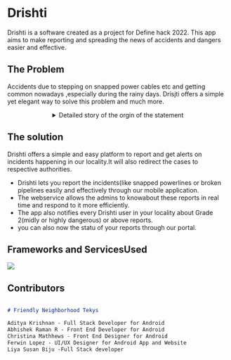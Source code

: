 # Drishti

Drishti is a software created as a project for Define hack 2022.
This app aims to make reporting and spreading the news of accidents and dangers easier and effective. 

## The Problem
   Accidents due to stepping on snapped power cables etc and getting common nowadays ,especially during the rainy days. Drisjti offers a simple yet elegant way to solve this problem and much more.
   <details align="center">
  <summary>Detailed story of the orgin of the statement</summary>
  <p> thestory of the auto uncle ig..</p>
  </details>
  

## The solution
  Drishti offers a simple and easy platform to report and get alerts on incidents happening in our locality.It will also redirect the cases to respective authorities.
  
  - Drishti lets you report the incidents(like snapped powerlines or broken pipelines easily and effectively through our mobile application.
  - The webservice allows the admins to knowabout these reports in real time and respond to it more efficiently.
  - The app also notifies every Drishti user in your locality about Grade 2(midly or highly dangerous) or above reports.
  - you can also now the statu of your reports through our portal.
  
## Frameworks and ServicesUsed
[![](https://skillicons.dev/icons?i=flutter,androidstudio,bootstrap,figma,heroku,js,mongodb,react)](https://skillicons.dev)


## Contributors

```markdown   

# Friendly Neighborhood Tekys

Aditya Krishnan - Full Stack Developer for Android
Abhishek Raman R - Front End Developer for Android
Christina Mathhews - Front End Designer for Android
Ferwin Lopez - UI/UX Designer for Android App and Website
Liya Susan Biju -Full Stack developer 

```
 

